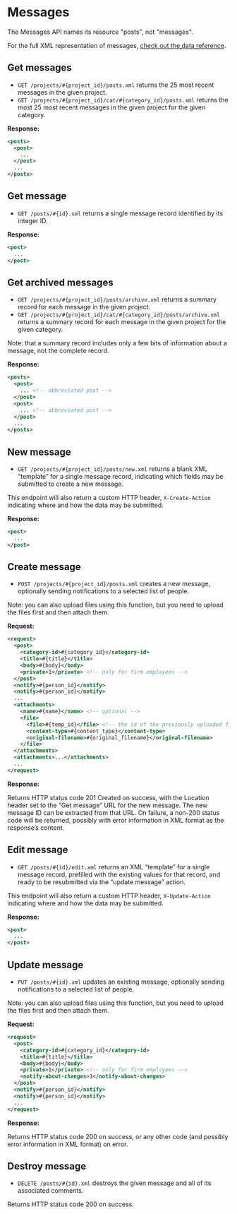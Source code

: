 Messages
========

The Messages API names its resource "posts", not "messages".

For the full XML representation of messages, [check out the data reference](https://github.com/37signals/basecamp-classic-api/blob/master/sections/data_reference.md#message).

Get messages
------------

* `GET /projects/#{project_id}/posts.xml` returns the 25 most recent messages in the given project.
* `GET /projects/#{project_id}/cat/#{category_id}/posts.xml` returns the most 25 most recent messages in the given project for the given category.

**Response:**

``` xml
<posts>
  <post>
    ...
  </post>
  ...
</posts>

```


Get message
-----------

* `GET /posts/#{id}.xml` returns a single message record identified by its integer ID.

**Response:**

``` xml
<post>
  ...
</post>

```


Get archived messages
---------------------

* `GET /projects/#{project_id}/posts/archive.xml` returns a summary record for each message in the given project.
* `GET /projects/#{project_id}/cat/#{category_id}/posts/archive.xml` returns a summary record for each message in the given project for the given category.

Note: that a summary record includes only a few bits of information about a message, not the complete record.

**Response:**

``` xml
<posts>
  <post>
    ... <!-- abbreviated post -->
  </post>
  <post>
    ... <!-- abbreviated post -->
  </post>
  ...
</posts>
```


New message
-----------

* `GET /projects/#{project_id}/posts/new.xml` returns a blank XML “template” for a single message record, indicating which fields may be submitted to create a new message. 

This endpoint will also return a custom HTTP header, `X-Create-Action` indicating where and how the data may be submitted.

**Response:**

``` xml
<post>
  ...
</post>

```


Create message
--------------

* `POST /projects/#{project_id}/posts.xml` creates a new message, optionally sending notifications to a selected list of people.

Note: you can also upload files using this function, but you need to upload the files first and then attach them.

**Request:**

``` xml
<request>
  <post>
    <category-id>#{category_id}</category-id>
    <title>#{title}</title>
    <body>#{body}</body>
    <private>1</private> <!-- only for firm employees -->
  </post>
  <notify>#{person_id}</notify>
  <notify>#{person_id}</notify>
  ...
  <attachments>
    <name>#{name}</name> <!-- optional -->
    <file>
      <file>#{temp_id}</file> <!-- the id of the previously uploaded file -->
      <content-type>#{content_type}</content-type>
      <original-filename>#{original_filename}</original-filename>
    </file>
  </attachments>
  <attachments>...</attachments>
  ...
</request>
```


**Response:**

Returns HTTP status code 201 Created on success, with the Location header set to the “Get message” URL for the new message. The new message ID can be extracted from that URL. On failure, a non-200 status code will be returned, possibly with error information in XML format as the response’s content.

Edit message
------------

* `GET /posts/#{id}/edit.xml` returns an XML “template” for a single message record, prefilled with the existing values for that record, and ready to be resubmitted via the “update message” action. 

This endpoint will also return a custom HTTP header, `X-Update-Action` indicating where and how the data may be submitted.

**Response:**

``` xml
<post>
  ...
</post>

```


Update message
--------------

* `PUT /posts/#{id}.xml` updates an existing message, optionally sending notifications to a selected list of people.

Note: you can also upload files using this function, but you need to upload the files first and then attach them.

**Request:**

``` xml
<request>
  <post>
    <category-id>#{category_id}</category-id>
    <title>#{title}</title>
    <body>#{body}</body>
    <private>1</private> <!-- only for firm employees -->
    <notify-about-changes>1</notify-about-changes>
  </post>
  <notify>#{person_id}</notify>
  <notify>#{person_id}</notify>
  ...
</request>
```


**Response:**

Returns HTTP status code 200 on success, or any other code (and possibly error information in XML format) on error.


Destroy message
---------------

* `DELETE /posts/#{id}.xml` destroys the given message and all of its associated comments.

Returns HTTP status code 200 on success.

